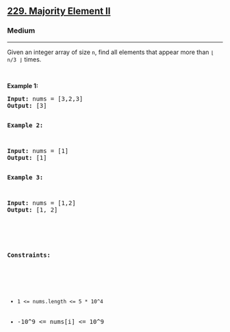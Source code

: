<h2><a href="https://leetcode.com/problems/majority-element-ii/">229. Majority Element II</a></h2><h3>Medium</h3><hr><div><p>Given an integer array of size <code>n</code>, find all elements that appear more than <code>⌊ n/3 ⌋</code> times.

<p>&nbsp;</p>
<p><strong>Example 1:</strong></p>
<pre><strong>Input:</strong> nums = [3,2,3]
<strong>Output:</strong> [3]

<p><strong>Example 2:</strong></p>
<pre><strong>Input:</strong> nums = [1]
<strong>Output:</strong> [1]

<p><strong>Example 3:</strong></p>
<pre><strong>Input:</strong> nums = [1,2]
<strong>Output:</strong> [1, 2]
<p>&nbsp;</p>

<p><strong>Constraints:</strong></p>

<ul>
	<li><code>1 <= nums.length <= 5 * 10^4</code></li>
	<li>-10^9 <= nums[i] <= 10^9</code></li>
</ul>
</div>